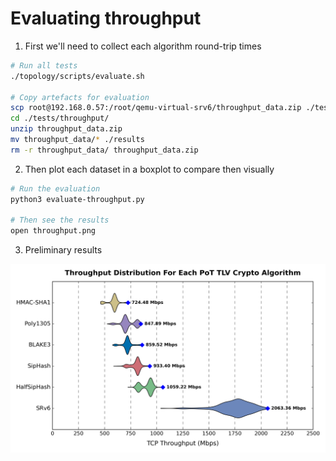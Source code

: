 # Evaluating throughput

1. First we'll need to collect each algorithm round-trip times
```bash
# Run all tests
./topology/scripts/evaluate.sh

# Copy artefacts for evaluation
scp root@192.168.0.57:/root/qemu-virtual-srv6/throughput_data.zip ./tests/throughput/
cd ./tests/throughput/
unzip throughput_data.zip
mv throughput_data/* ./results
rm -r throughput_data/ throughput_data.zip
```

2. Then plot each dataset in a boxplot to compare then visually

```bash
# Run the evaluation
python3 evaluate-throughput.py

# Then see the results
open throughput.png
```

3. Preliminary results

<div align="center"><img src="./throughput.png" /></div>
